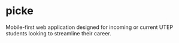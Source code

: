 # picke
Mobile-first web application designed for incoming or current UTEP students looking to streamline their career.
